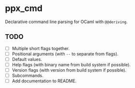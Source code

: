 # ppx_cmd

Declarative command line parsing for OCaml with `@@deriving`.

## TODO

- [ ] Multiple short flags together.
- [ ] Positional arguments (with `--` to separate from flags).
- [ ] Default values.
- [ ] Help flags (with binary name from build system if possible).
- [ ] Version flags (with version from build system if possible).
- [ ] Subcommands.
- [ ] Add documentation to README.
